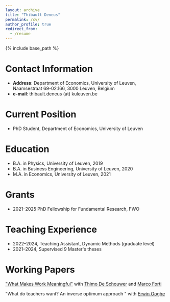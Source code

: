 ```yaml
---
layout: archive
title: "Thibault Deneus"
permalink: /cv/
author_profile: true
redirect_from:
  - /resume
---
```


{% include base_path %}

Contact Information
======
* **Address**: Department of Economics, University of Leuven, Naamsestraat 69-02.166, 3000 Leuven, Belgium
* **e-mail**: thibault.deneus (at) kuleuven.be

Current Position
======
* PhD Student, Department of Economics, University of Leuven


Education
======
* B.A. in Physics, University of Leuven, 2019
* B.A. in Business Engineering, University of Leuven, 2020
* M.A. in Economics, University of Leuven, 2021



Grants
======
* 2021–2025 PhD Fellowship for Fundamental Research, FWO

Teaching Experience
======
* 2022–2024, Teaching Assistant, Dynamic Methods (graduate level)
* 2021–2024, Supervised 9 Master's theses




Working Papers
======

["What Makes Work Meaningful"](/files/Workmeaning.pdf) with <a href="https://thimodeschouwer.github.io/">Thimo De Schouwer</a> and <a href="https://www.econ.uni-bonn.de/en/department/doctoral-students/marco-forti">Marco Forti</a>

"What do teachers want? An inverse optimum approach "  with <a href="https://sites.google.com/view/erwinooghe/home">Erwin Ooghe</a> 

